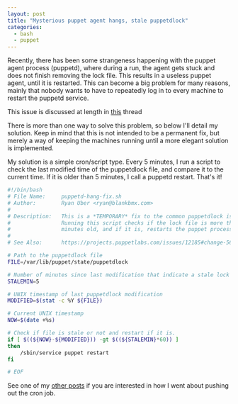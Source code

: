 ```yaml
---
layout: post
title: "Mysterious puppet agent hangs, stale puppetdlock"
categories:
  - bash
  - puppet
---
```


Recently, there has been some strangeness happening with the puppet agent process
(puppetd), where during a run, the agent gets stuck and does not finish removing
the lock file. This results in a useless puppet agent, until it is restarted. This
can become a big problem for many reasons, mainly that nobody wants to have to
repeatedly log in to every machine to restart the puppetd service.

This issue is discussed at length in
[this](https://projects.puppetlabs.com/issues/12185#change-56530) thread

There is more than one way to solve this problem, so below I'll detail my solution.
Keep in mind that this is not intended to be a permanent fix, but merely a way of
keeping the machines running until a more elegant solution is implemented.

My solution is a simple cron/script type. Every 5 minutes, I run a script to check
the last modified time of the puppetdlock file, and compare it to the current
time. If it is older than 5 minutes, I call a puppetd restart. That's it!

```bash
#!/bin/bash
# File Name:     puppetd-hang-fix.sh
# Author:        Ryan Uber <ryan@blankbmx.com>
#
# Description:   This is a *TEMPORARY* fix to the common puppetdlock issue.
#                Running this script checks if the lock file is more than 5
#                minutes old, and if it is, restarts the puppet process.
#
# See Also:      https://projects.puppetlabs.com/issues/12185#change-56530

# Path to the puppetdlock file
FILE=/var/lib/puppet/state/puppetdlock

# Number of minutes since last modification that indicate a stale lock file
STALEMIN=5

# UNIX timestamp of last puppetdlock modification
MODIFIED=$(stat -c %Y ${FILE})

# Current UNIX timestamp
NOW=$(date +%s)

# Check if file is stale or not and restart if it is.
if [ $((${NOW}-${MODIFIED})) -gt $((${STALEMIN}*60)) ]
then
    /sbin/service puppet restart
fi

# EOF
````

See one of my [other posts](http://www.ryanuber.com/simple-and-efficient-cron-management.html)
if you are interested in how I went about pushing out the cron job.
